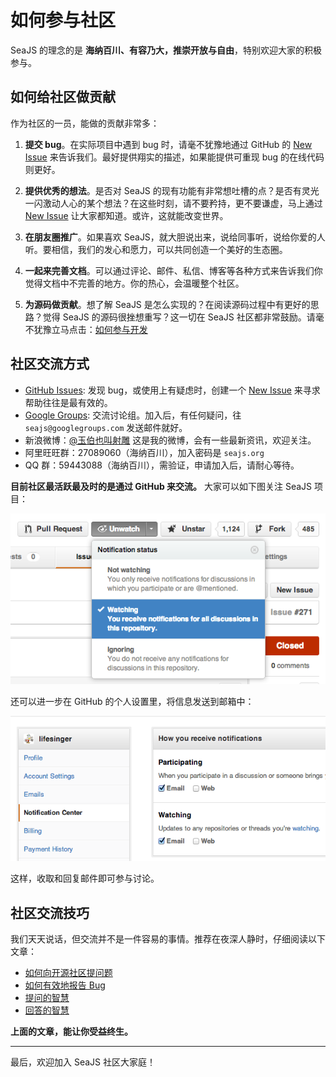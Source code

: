 # 如何参与社区

SeaJS 的理念的是 **海纳百川、有容乃大，推崇开放与自由**，特别欢迎大家的积极参与。

## 如何给社区做贡献

作为社区的一员，能做的贡献非常多：

1.  **提交 bug**。在实际项目中遇到 bug 时，请毫不犹豫地通过 GitHub 的 [New Issue](https://github.com/seajs/seajs/issues/new) 来告诉我们。最好提供翔实的描述，如果能提供可重现 bug 的在线代码则更好。

2.  **提供优秀的想法**。是否对 SeaJS 的现有功能有非常想吐槽的点？是否有灵光一闪激动人心的某个想法？在这些时刻，请不要矜持，更不要谦虚，马上通过 [New Issue](https://github.com/seajs/seajs/issues/new) 让大家都知道。或许，这就能改变世界。

3.  **在朋友圈推广**。如果喜欢 SeaJS，就大胆说出来，说给同事听，说给你爱的人听。要相信，我们的发心和愿力，可以共同创造一个美好的生态圈。

4.  **一起来完善文档**。可以通过评论、邮件、私信、博客等各种方式来告诉我们你觉得文档中不完善的地方。你的热心，会温暖整个社区。

5.  **为源码做贡献**。想了解 SeaJS 是怎么实现的？在阅读源码过程中有更好的思路？觉得 SeaJS 的源码很挫想重写？这一切在 SeaJS 社区都非常鼓励。请毫不犹豫立马点击：[如何参与开发](https://github.com/seajs/seajs/issues/276)

## 社区交流方式

*   [GitHub Issues](https://github.com/seajs/seajs/issues/new): 发现 bug，或使用上有疑虑时，创建一个 [New Issue](https://github.com/seajs/seajs/issues/new) 来寻求帮助往往是最有效的。
*   [Google Groups](http://groups.google.com/group/seajs): 交流讨论组。加入后，有任何疑问，往 `seajs@googlegroups.com` 发送邮件就好。
*   新浪微博：[@玉伯也叫射雕](http://weibo.com/lifesinger) 这是我的微博，会有一些最新资讯，欢迎关注。
*   阿里旺旺群：27089060（海纳百川），加入密码是 `seajs.org`
*   QQ 群：59443088（海纳百川），需验证，申请加入后，请耐心等待。

**目前社区最活跃最及时的是通过 GitHub 来交流。** 大家可以如下图关注 SeaJS 项目：

![Screen Shot 2013-02-17 at 10 22 22 AM](img/0865689ce13baac14dd50a1785c29d96.jpg)

还可以进一步在 GitHub 的个人设置里，将信息发送到邮箱中：

![Screen Shot 2013-02-17 at 10 24 07 AM](img/bab7591c5670615bbd76c4b686d5ee0c.jpg)

这样，收取和回复邮件即可参与讨论。

## 社区交流技巧

我们天天说话，但交流并不是一件容易的事情。推荐在夜深人静时，仔细阅读以下文章：

*   [如何向开源社区提问题](https://github.com/seajs/seajs/issues/545)
*   [如何有效地报告 Bug](http://www.chiark.greenend.org.uk/%7Esgtatham/bugs-cn.html)
*   [提问的智慧](http://www.wapm.cn/smart-questions/smart-questions-zh.html)
*   [回答的智慧](http://code.google.com/p/cpyug/wiki/ZenForAsk)

**上面的文章，能让你受益终生。**

* * *

最后，欢迎加入 SeaJS 社区大家庭！